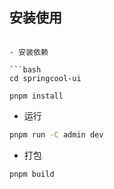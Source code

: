 ## 安装使用

````

- 安装依赖

```bash
cd springcool-ui

pnpm install

````

- 运行

```bash
pnpm run -C admin dev
```

- 打包

```bash
pnpm build
```
